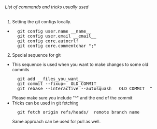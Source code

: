 ###### List of commands and tricks usually used

1. Setting the git configs locally.
- <pre>
    git config user.name __name__
    git config user.email __email__
    git config core.autocrlf
    git config core.commentchar ";"
  </pre>

2. Special sequence for git 
- This sequence is used when you want to make changes to some old commits
  <pre>
    git add __files_you_want__
    git commit --fixup=__OLD_COMMIT__
    git rebase --interactive --autosquash __OLD_COMMIT__^
  </pre>
  Please make sure you include "^" and the end of the commit
- Tricks can be used in git fetching
  <pre>
    git fetch origin refs/heads/__remote_branch_name__
  </pre>
  Same approach can be used for pull as well.
